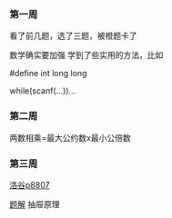 ### 第一周
看了前几题，选了三题，被橙题卡了

数学确实要加强
学到了些实用的方法，比如

#define int long long

while(scanf(...))...


### 第二周
两数相乘=最大公约数x最小公倍数

### 第三周
[洛谷p8807](https://www.luogu.com.cn/problem/P8807)

[题解](https://www.luogu.com.cn/article/l692ya4j)
抽屉原理

